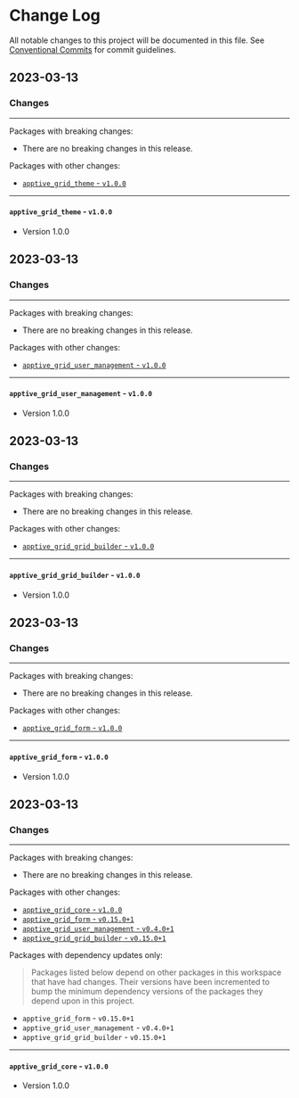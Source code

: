 # Change Log

All notable changes to this project will be documented in this file.
See [Conventional Commits](https://conventionalcommits.org) for commit guidelines.

## 2023-03-13

### Changes

---

Packages with breaking changes:

 - There are no breaking changes in this release.

Packages with other changes:

 - [`apptive_grid_theme` - `v1.0.0`](#apptive_grid_theme---v100)

---

#### `apptive_grid_theme` - `v1.0.0`

 - Version 1.0.0


## 2023-03-13

### Changes

---

Packages with breaking changes:

 - There are no breaking changes in this release.

Packages with other changes:

 - [`apptive_grid_user_management` - `v1.0.0`](#apptive_grid_user_management---v100)

---

#### `apptive_grid_user_management` - `v1.0.0`

 - Version 1.0.0


## 2023-03-13

### Changes

---

Packages with breaking changes:

 - There are no breaking changes in this release.

Packages with other changes:

 - [`apptive_grid_grid_builder` - `v1.0.0`](#apptive_grid_grid_builder---v100)

---

#### `apptive_grid_grid_builder` - `v1.0.0`

 - Version 1.0.0


## 2023-03-13

### Changes

---

Packages with breaking changes:

 - There are no breaking changes in this release.

Packages with other changes:

 - [`apptive_grid_form` - `v1.0.0`](#apptive_grid_form---v100)

---

#### `apptive_grid_form` - `v1.0.0`

 - Version 1.0.0


## 2023-03-13

### Changes

---

Packages with breaking changes:

 - There are no breaking changes in this release.

Packages with other changes:

 - [`apptive_grid_core` - `v1.0.0`](#apptive_grid_core---v100)
 - [`apptive_grid_form` - `v0.15.0+1`](#apptive_grid_form---v01501)
 - [`apptive_grid_user_management` - `v0.4.0+1`](#apptive_grid_user_management---v0401)
 - [`apptive_grid_grid_builder` - `v0.15.0+1`](#apptive_grid_grid_builder---v01501)

Packages with dependency updates only:

> Packages listed below depend on other packages in this workspace that have had changes. Their versions have been incremented to bump the minimum dependency versions of the packages they depend upon in this project.

 - `apptive_grid_form` - `v0.15.0+1`
 - `apptive_grid_user_management` - `v0.4.0+1`
 - `apptive_grid_grid_builder` - `v0.15.0+1`

---

#### `apptive_grid_core` - `v1.0.0`

 - Version 1.0.0

